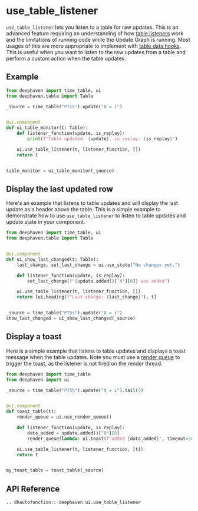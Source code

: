 # use_table_listener

`use_table_listener` lets you listen to a table for raw updates. This is an advanced feature requiring an understanding of how [table listeners](https://deephaven.io/core/docs/how-to-guides/table-listeners-python/) work and the limitations of running code while the Update Graph is running. Most usages of this are more appropriate to implement with [table data hooks](./overview.md#data-hooks). This is useful when you want to listen to the raw updates from a table and perform a custom action when the table updates.

## Example

```python
from deephaven import time_table, ui
from deephaven.table import Table

_source = time_table("PT1s").update("X = i")


@ui.component
def ui_table_monitor(t: Table):
    def listener_function(update, is_replay):
        print(f"Table updated: {update}, is_replay: {is_replay}")

    ui.use_table_listener(t, listener_function, [])
    return t


table_monitor = ui_table_monitor(_source)
```

## Display the last updated row

Here's an example that listens to table updates and will display the last update as a header above the table. This is a simple example to demonstrate how to use `use_table_listener` to listen to table updates and update state in your component.

```python
from deephaven import time_table, ui
from deephaven.table import Table


@ui.component
def ui_show_last_changed(t: Table):
    last_change, set_last_change = ui.use_state("No changes yet.")

    def listener_function(update, is_replay):
        set_last_change(f"{update.added()['X'][0]} was added")

    ui.use_table_listener(t, listener_function, [])
    return [ui.heading(f"Last change: {last_change}"), t]


_source = time_table("PT5s").update("X = i")
show_last_changed = ui_show_last_changed(_source)
```

## Display a toast

Here is a simple example that listens to table updates and displays a toast message when the table updates. Note you must use a [render queue](./use_render_queue.md) to trigger the toast, as the listener is not fired on the render thread.

```python
from deephaven import time_table
from deephaven import ui

_source = time_table("PT5S").update("X = i").tail(5)


@ui.component
def toast_table(t):
    render_queue = ui.use_render_queue()

    def listener_function(update, is_replay):
        data_added = update.added()["X"][0]
        render_queue(lambda: ui.toast(f"added {data_added}", timeout=5000))

    ui.use_table_listener(t, listener_function, [t])
    return t


my_toast_table = toast_table(_source)
```

## API Reference

```{eval-rst}
.. dhautofunction:: deephaven.ui.use_table_listener
```
